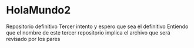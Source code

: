# HolaMundo2
Repositorio definitivo
Tercer intento y espero que sea el definitivo
Entiendo que el nombre de este tercer repositorio implica el archivo que será revisado por los pares
